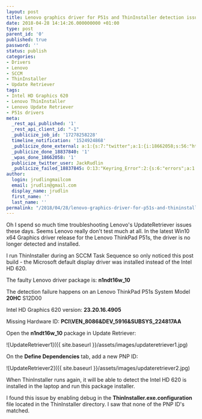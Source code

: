 ```yaml
---
layout: post
title: Lenovo graphics driver for P51s and ThinInstaller detection issue
date: 2018-04-28 14:14:26.000000000 +01:00
type: post
parent_id: '0'
published: true
password: ''
status: publish
categories:
- Drivers
- Lenovo
- SCCM
- ThinInstaller
- Update Retriever
tags:
- Intel HD Graphics 620
- Lenovo ThinInstaller
- Lenovo Update Retriever
- P51s drivers
meta:
  _rest_api_published: '1'
  _rest_api_client_id: "-1"
  _publicize_job_id: '17278258228'
  timeline_notification: '1524924868'
  _publicize_done_external: a:1:{s:7:"twitter";a:1:{i:18662058;s:56:"https://twitter.com/JackRudlin/status/990232786903687168";}}
  _publicize_done_18837840: '1'
  _wpas_done_18662058: '1'
  publicize_twitter_user: JackRudlin
  _publicize_failed_18837845: O:13:"Keyring_Error":2:{s:6:"errors";a:1:{s:21:"keyring-request-error";a:1:{i:0;a:6:{s:7:"headers";O:42:"Requests_Utility_CaseInsensitiveDictionary":1:{s:7:"
author:
  login: jrudlingmailcom
  email: jrudlin@gmail.com
  display_name: jrudlin
  first_name: ''
  last_name: ''
permalink: "/2018/04/28/lenovo-graphics-driver-for-p51s-and-thininstaller-detection-issue/"
---
```

Oh I spend so much time troubleshooting Lenovo's UpdateRetriever issues these days. Seems Lenovo really don't test much at all. In the latest Win10 x64 Graphics driver release for the Lenovo ThinkPad P51s, the driver is no longer detected and installed.

I run ThinInstaller during an SCCM Task Sequence so only noticed this post build - the Microsoft default display driver was installed instead of the Intel HD 620.

The faulty Lenovo driver package is: **n1ndt16w_10**

The detection failure happens on an Lenovo ThinkPad P51s System Model **20HC** S12D00

Intel HD Graphics 620 version: **23.20.16.4905**

Missing Hardware ID: **PCI\VEN_8086&DEV_5916&SUBSYS_224817AA**

Open the **n1ndt16w_10** package in Update Retriever:

![UpdateRetriever1]({{ site.baseurl }}/assets/images/updateretriever1.jpg)

On the **Define Dependencies** tab, add a new PNP ID:

![UpdateRetriever2]({{ site.baseurl }}/assets/images/updateretriever2.jpg)

When ThinInstaller runs again, it will be able to detect the Intel HD 620 is installed in the laptop and run this package installer.

I found this issue by enabling debug in the **ThinInstaller.exe.configuration** file located in the ThinInstaller directory. I saw that none of the PNP ID's matched.


